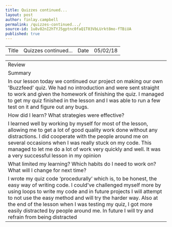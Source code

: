 ```yaml
---
title: Quizzes continued...
layout: post
author: finlay.campbell
permalink: /quizzes-continued.../
source-id: 1u8v82nI2hTYJ5gptnc0faQ1T03VbLUrkt8mo-fTBiUA
published: true
---
```

<table>
  <tr>
    <td>Title</td>
    <td>Quizzes continued...</td>
    <td>Date</td>
    <td>05/02/18</td>
  </tr>
</table>


<table>
  <tr>
    <td>Review</td>
  </tr>
  <tr>
    <td>Summary</td>
  </tr>
  <tr>
    <td>In our lesson today we continued our project on making our own 'Buzzfeed' quiz. We had no introduction and were sent straight to work and given the homework of finishing the quiz. I managed to get my quiz finished in the lesson and I was able to run a few test on it and figure out any bugs.</td>
  </tr>
  <tr>
    <td>How did I learn? What strategies were effective? </td>
  </tr>
  <tr>
    <td> I learned well by working by myself for most of the lesson, allowing me to get a lot of good quality work done without any distractions. I did cooperate with the people around me on several occasions when I was really stuck on my code. This managed to let me do a lot of work very quickly and well. It was a very successful lesson in my opinion </td>
  </tr>
  <tr>
    <td>What limited my learning? Which habits do I need to work on? What will I change for next time? </td>
  </tr>
  <tr>
    <td>I wrote my quiz code ‘procedurally’ which is, to be honest, the easy way of writing code. I could've challenged myself more by using loops to write my code and in future projects I will attempt to not use the easy method and will try the harder way. Also at the end of the lesson when I was testing my quiz, I got more easily distracted by people around me. In future I will try and refrain from being distracted</td>
  </tr>
</table>


